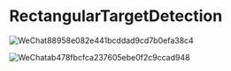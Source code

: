 # RectangularTargetDetection


![WeChat88958e082e441bcddad9cd7b0efa38c4](https://user-images.githubusercontent.com/105346862/167873302-af41ef8c-ffa1-44ed-a936-526af7e91501.png)

![WeChatab478fbcfca237605ebe0f2c9ccad948](https://user-images.githubusercontent.com/105346862/167873714-2cc525a1-6933-4852-8c91-b841b0988a81.png)

